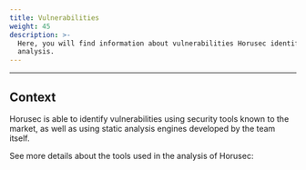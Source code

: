 ```yaml
---
title: Vulnerabilities
weight: 45
description: >-
  Here, you will find information about vulnerabilities Horusec identify in its
  analysis.
---
```


---

## Context

Horusec is able to identify vulnerabilities using security tools known to the market, as well as using static analysis engines developed by the team itself.

See more details about the tools used in the analysis of Horusec:
